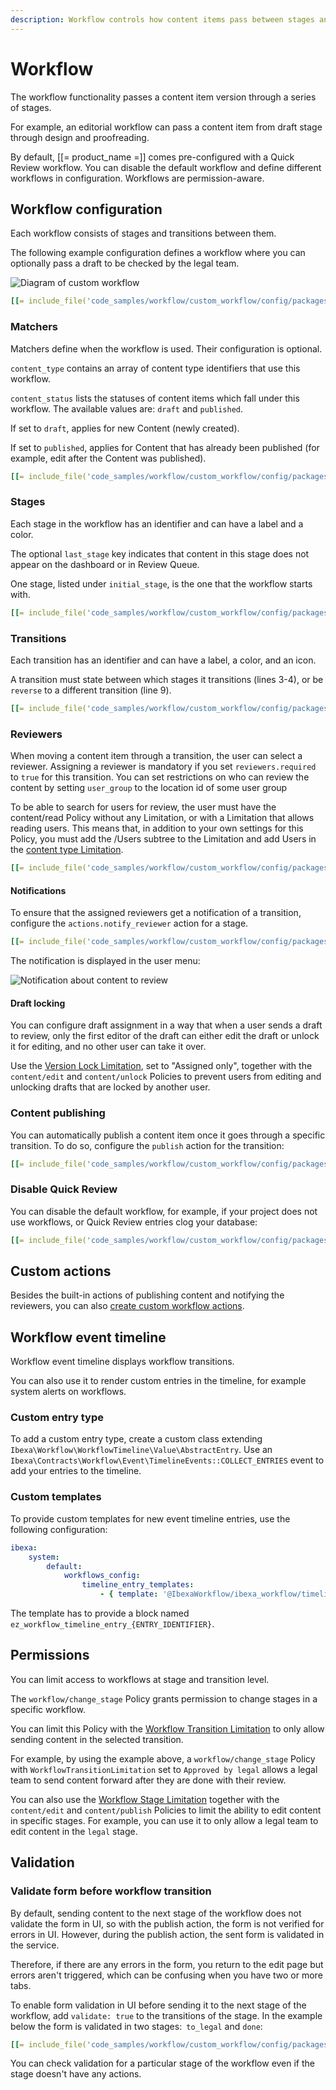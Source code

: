 ```yaml
---
description: Workflow controls how content items pass between stages and allows setting up editorial flows, for example for reviews and proofreading.
---
```


# Workflow

The workflow functionality passes a content item version through a series of stages.

For example, an editorial workflow can pass a content item from draft stage through 
design and proofreading.

By default, [[= product_name =]] comes pre-configured with a Quick Review workflow.
You can disable the default workflow and define different workflows in configuration. 
Workflows are permission-aware.

## Workflow configuration

Each workflow consists of stages and transitions between them.

The following example configuration defines a workflow where you can optionally pass a draft to be checked by the legal team.

![Diagram of custom workflow](workflow_custom_diagram.png)

``` yaml
[[= include_file('code_samples/workflow/custom_workflow/config/packages/workflows.yaml', 0, 32) =]][[= include_file('code_samples/workflow/custom_workflow/config/packages/workflows.yaml', 37, 50) =]][[= include_file('code_samples/workflow/custom_workflow/config/packages/workflows.yaml', 53, 61) =]]
```

### Matchers

Matchers define when the workflow is used. Their configuration is optional.

`content_type` contains an array of content type identifiers that use this workflow.

`content_status` lists the statuses of content items which fall under this workflow. The available values are: `draft` and `published`. 

If set to `draft`, applies for new Content (newly created).

If set to `published`, applies for Content that has already been published (for example, edit after the Content was published).

``` yaml
[[= include_file('code_samples/workflow/custom_workflow/config/packages/workflows.yaml', 6, 9) =]]
```

### Stages

Each stage in the workflow has an identifier and can have a label and a color.

The optional `last_stage` key indicates that content in this stage does not appear on the dashboard or in Review Queue.

One stage, listed under `initial_stage`, is the one that the workflow starts with.

``` yaml hl_lines="13 14"
[[= include_file('code_samples/workflow/custom_workflow/config/packages/workflows.yaml', 9, 23) =]]
```

### Transitions

Each transition has an identifier and can have a label, a color, and an icon.

A transition must state between which stages it transitions (lines 3-4),
or be `reverse` to a different transition (line 9).

``` yaml hl_lines="3 4 9"
[[= include_file('code_samples/workflow/custom_workflow/config/packages/workflows.yaml', 23, 30) =]][[= include_file('code_samples/workflow/custom_workflow/config/packages/workflows.yaml', 37, 42) =]]
```

### Reviewers

When moving a content item through a transition, the user can select a reviewer.
Assigning a reviewer is mandatory if you set `reviewers.required` to `true` for this transition. You can set restrictions
on who can review the content by setting `user_group` to the location id of some user group

To be able to search for users for review, the user must have the content/read Policy without any Limitation,
or with a Limitation that allows reading users.
This means that, in addition to your own settings for this Policy, 
you must add the /Users subtree to the Limitation and add Users in the [content type Limitation](limitation_reference.md#content-type-limitation).

``` yaml hl_lines="8 9"
[[= include_file('code_samples/workflow/custom_workflow/config/packages/workflows.yaml', 23, 32) =]]
```

#### Notifications

To ensure that the assigned reviewers get a notification of a transition, configure the `actions.notify_reviewer` action for a stage.

``` yaml hl_lines="4 5"
[[= include_file('code_samples/workflow/custom_workflow/config/packages/workflows.yaml', 13, 18) =]]
```

The notification is displayed in the user menu:

![Notification about content to review](workflow_notification.png)

#### Draft locking

You can configure draft assignment in a way that when a user sends a draft to review,
only the first editor of the draft can either edit the draft or unlock it for editing, and no
other user can take it over. 

Use the [Version Lock Limitation](limitation_reference.md#version-lock-limitation),
set to "Assigned only", together with the `content/edit` and `content/unlock`
Policies to prevent users from editing and unlocking drafts that are locked
by another user.

### Content publishing

You can automatically publish a content item once it goes through a specific transition.
To do so, configure the `publish` action for the transition:

``` yaml hl_lines="7 8"
[[= include_file('code_samples/workflow/custom_workflow/config/packages/workflows.yaml', 53, 61) =]]
```

### Disable Quick Review

You can disable the default workflow, for example, if your project does not use 
workflows, or Quick Review entries clog your database:

``` yaml
[[= include_file('code_samples/workflow/custom_workflow/config/packages/workflows.yaml', 0, 4) =]][[= include_file('code_samples/workflow/custom_workflow/config/packages/workflows.yaml', 62, 66) =]]
```

## Custom actions

Besides the built-in actions of publishing content and notifying the reviewers, you can also [create custom workflow actions](add_custom_workflow_action.md).

## Workflow event timeline

Workflow event timeline displays workflow transitions.

You can also use it to render custom entries in the timeline, for example system alerts on workflows.

### Custom entry type

To add a custom entry type, create a custom class extending `Ibexa\Workflow\WorkflowTimeline\Value\AbstractEntry`.
Use an `Ibexa\Contracts\Workflow\Event\TimelineEvents::COLLECT_ENTRIES` event to add your entries to the timeline.

### Custom templates

To provide custom templates for new event timeline entries, use the following configuration:

``` yaml
ibexa:
    system:
        default:
            workflows_config:
                timeline_entry_templates:
                    - { template: '@IbexaWorkflow/ibexa_workflow/timeline/entries.html.twig', priority: 10 }
```

The template has to provide a block named `ez_workflow_timeline_entry_{ENTRY_IDENTIFIER}`.

## Permissions

You can limit access to workflows at stage and transition level.

The `workflow/change_stage` Policy grants permission to change stages in a specific workflow.

You can limit this Policy with the [Workflow Transition Limitation](limitation_reference.md#workflow-transition-limitation) 
to only allow sending content in the selected transition.

For example, by using the example above, a `workflow/change_stage` Policy 
with `WorkflowTransitionLimitation` set to `Approved by legal` allows a legal team to send content forward
after they are done with their review.

You can also use the [Workflow Stage Limitation](limitation_reference.md#workflow-stage-limitation) 
together with the `content/edit` and `content/publish` Policies to limit the ability to edit content in specific stages.
For example, you can use it to only allow a legal team to edit content in the `legal` stage.

## Validation

### Validate form before workflow transition

By default, sending content to the next stage of the workflow does not validate the form in UI,
so with the publish action, the form is not verified for errors in UI.
However, during the publish action, the sent form is validated in the service.

Therefore, if there are any errors in the form, you return to the edit page but errors aren't triggered,
which can be confusing when you have two or more tabs.

To enable form validation in UI before sending it to the next stage of the workflow,
add `validate: true` to the transitions of the stage.
In the example below the form is validated in two stages:` to_legal` and `done`:

``` yaml hl_lines="14 27"
[[= include_file('code_samples/workflow/custom_workflow/config/packages/workflows.yaml', 23, 42) =]][[= include_file('code_samples/workflow/custom_workflow/config/packages/workflows.yaml', 54, 62) =]]
```

You can check validation for a particular stage of the workflow even if the stage doesn't have any actions.
